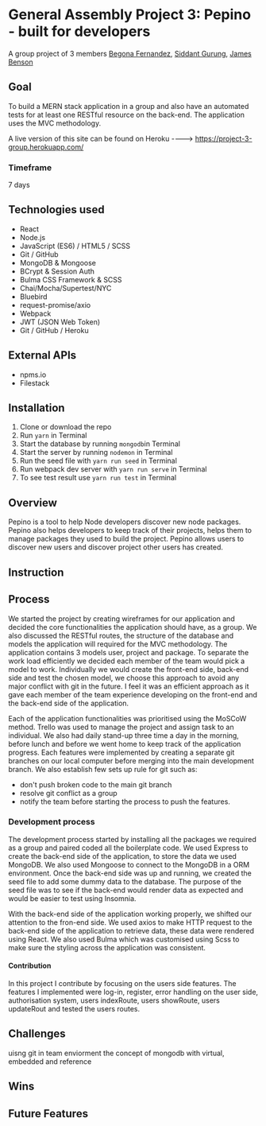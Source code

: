 # General Assembly Project 3: Pepino - built for developers

A group project of 3 members [Begona Fernandez](https://github.com/aguairon), [Siddant Gurung](https://github.com/Siddant), [James Benson](https://github.com/jjbenson85)

## Goal

 To build a MERN stack application in a group and also have an automated tests for at least one RESTful resource on the back-end. The application uses the MVC methodology.

 A live version of this site can be found on Heroku ----> https://project-3-group.herokuapp.com/

<!-- Pepino is a tool to help Node developers discover new node packages.

With integrated search of the NPM library using keywords, users are able to see the description and usage statistics of node packages. Users can create representations of their node projects, add their current node packages to it and comment on the packages or other projects.

The project had three models and we were each able to experience the backend, testing and front end for our own model. I was responsible for creating the Packages model and schema for the database, and their RESTful routes. I also created the packages Index and Show pages on the website, and am responsible for the colour choice and overall styling -->


### Timeframe
7 days

## Technologies used
* React
* Node.js
* JavaScript (ES6) / HTML5 / SCSS
* Git / GitHub
* MongoDB & Mongoose
* BCrypt & Session Auth
* Bulma CSS Framework & SCSS
* Chai/Mocha/Supertest/NYC
* Bluebird
* request-promise/axio
* Webpack
* JWT (JSON Web Token)
* Git / GitHub / Heroku


## External APIs
* npms.io
* Filestack

## Installation
1. Clone or download the repo
2. Run ```yarn``` in Terminal
3. Start the database by running ```mongodb```in Terminal
4. Start the server by running ```nodemon``` in Terminal
5. Run the seed file with ```yarn run seed``` in Terminal
6. Run webpack dev server with ```yarn run serve``` in Terminal
7. To see test result use ```yarn run test``` in Terminal

## Overview
Pepino is a tool to help Node developers discover new node packages. Pepino also helps developers to keep track of their projects, helps them to manage packages they used to build the project. Pepino allows users to discover new users and discover project other users has created.

## Instruction

## Process
We started the project by creating wireframes for our application and decided the core functionalities the application should have, as a group. We also discussed the RESTful routes, the structure of the database and models the application will required for the MVC methodology. The application contains 3 models user, project and package. To separate the work load efficiently we decided each member of the team would pick a model to work. Individually we would create the front-end side, back-end side and test the chosen model, we choose this approach to avoid any major conflict with git in the future. I feel it was an efficient approach as it gave each member of the team experience developing on the front-end and the back-end side of the application.

Each of the application functionalities was prioritised using the MoSCoW method. Trello was used to manage the project and assign task to an individual. We also had daily stand-up three time a day in the morning, before lunch and before we went home to keep track of the application progress. Each features were implemented by creating a separate git branches on our local computer before merging into the main development branch. We also establish few sets up rule for git such as:
* don't push broken code to the main git branch
* resolve git conflict as a group
* notify the team before starting the process to push the features.

### Development process
The development process started by installing all the packages we required as a group and paired coded all the boilerplate code. We used Express to create the back-end side of the application, to store the data we used MongoDB. We also used Mongoose to connect to the MongoDB in a ORM environment. Once the back-end side was up and running, we created the seed file to add some dummy data to the database. The purpose of the seed file was to see if the back-end would render data as expected and would be easier to test using Insomnia.

With the back-end side of the application working properly, we shifted our attention to the fron-end side. We used axios to make HTTP request to the back-end side of the application to retrieve data, these data were rendered using React. We also used Bulma which was customised using Scss to make sure the styling across the application was consistent.

#### Contribution
In this project I contribute by focusing on the users side features. The features I implemented were log-in, register, error handling on the user side, authorisation system, users indexRoute, users showRoute, users updateRout and tested the users routes.



<!-- We used Filestacka API to allow users to uploade images,



RESTful routes -->




## Challenges
uisng git in team enviorment
the concept of mongodb with virtual, embedded and reference

## Wins

## Future Features
